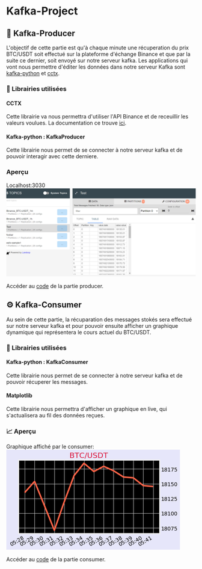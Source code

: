 # Kafka-Project

## :wrench: Kafka-Producer
L'objectif de cette partie est qu'à chaque minute une récuperation du prix BTC/USDT soit effectué sur la plateforme d'échange Binance et que par la suite ce dernier, soit envoyé sur notre serveur kafka.
Les applications qui vont nous permettre d'éditer les données dans notre serveur Kafka sont [kafka-python](https://pypi.org/project/kafka-python/) et [cctx](https://pypi.org/project/cctx/).

### :ledger: Librairies utilisées

#### CCTX
Cette librairie va nous permettra d'utiliser l'API Binance et de receuillir les valeurs voulues.
La documentation ce trouve [ici](https://github.com/ccxt/ccxt).

#### Kafka-python : KafkaProducer
Cette librairie nous permet de se connecter à notre serveur kafka et de pouvoir interagir avec cette derniere.

### Aperçu 
Localhost:3030 </br>
<img src="https://github.com/Milojan98/Kafka-Project/blob/main/Images/localhost.png"> </br>

Accéder au [code](https://github.com/Milojan98/Kafka-Project/blob/main/python-kafka/ProducerKafka.py) de la partie producer.

## :gear: Kafka-Consumer
Au sein de cette partie, la récuparation des messages stokés sera effectué sur notre serveur kafka et pour pouvoir ensuite afficher un graphique dynamique qui représentera le cours actuel du BTC/USDT. 

### :ledger: Librairies utilisées

#### Kafka-python : KafkaConsumer
Cette librairie nous permet de se connecter à notre serveur kafka et de pouvoir récuperer les messages.

#### Matplotlib 
Cette librairie nous permettra d'afficher un graphique en live, qui s'actualisera au fil des données reçues. 

### :chart_with_upwards_trend: Aperçu 
 Graphique affiché par le consumer: </br>
<img src="https://github.com/Milojan98/Kafka-Project/blob/main/Images/Figure_1.png"> </br>

Accéder au [code](https://github.com/Milojan98/Kafka-Project/blob/main/python-kafka/ConsumerKafka.py) de la partie consumer.



